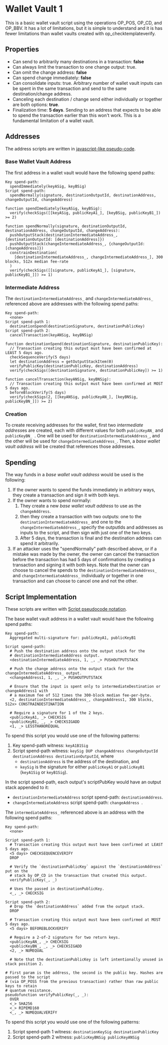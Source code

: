 # Wallet Vault 1

This is a basic wallet vault script using the operations OP_POS, OP_CD, and OP_BBV. It has a lot of limitations, but it is simple to understand and it is has fewer limitations than wallet vaults created with op_checktemplateverify.

## Properties

* Can send to arbitrarily many destinations in a transaction: **false**
* Can always limit the transaction to one change output: true.
* Can omit the change address: **false**
* Can spend change immediately: **false**
* Can consolidate inputs: true. Arbitrary number of wallet vault inputs can be spent in the same transaction and send to the same destination/change address. 
* Canceling each destination / change send either individually or together are both options: **true**.
* Finalization time: **5 days**. Sending to an address that expects to be able to spend the transaction earlier than this won't work. This is a fundamental limitation of a wallet vault.

## Addresses

The address scripts are written in [javascript-like pseudo-code](notation.md).

### Base Wallet Vault Address

The first address in a wallet vault would have the following spend paths:

```
Key spend-path:    
  spendImmediately(keyASig, keyBSig)
Script spend-path: 
  spendNormally(signature, destinationOutputId, destinationAddress, changeOutputId, changeAddress)

function spendImediately(keyASig, keyBSig):
  verify(checkSigs([[keyASig, publicKeyA1_], [keyBSig, publicKeyB1_]) >= 2)

function spendNormally(signature, destinationOutputId, destinationAddress, changeOutputId, changeAddress):
  pushOutputStack(destinationIntermediateAddress_, {destinationOutputId: [destinationAddress]})
  pushOutputStack(changeIntermediateAddress_, {changeOutputId: [changeAddress]})
  constrainDestination(
    [destinationIntermediateAddress_, changeIntermediateAddress_], 300 blocks, 512x median fee-rate
  )
  verify(checkSigs([[signature, publicKeyA1_], [signature, publicKeyB1_]]) >= 1)
```

### Intermediate Address

The `destinationIntermediateAddress_` and `changeIntermediateAddress_` referenced above are addresses with the following spend paths:

```
Key spend-path:
  <none>
Script spend-path 1:
  destinationSpend(destinationSignature, destinationPublicKey)
Script spend-path 2:
  cancelTransaction(keyANSig, keyBNSig)

function destinationSpend(destinationSignature, destinationPublicKey):
  // Transaction creating this output must have been confirmed at LEAST 5 days ago.
  checkSequenceVerify(5 days)
  let destinationAddress = getOutputStackItem(0)
  verifyPublicKey(destinationPublicKey, destinationAddress)
  verify(checkSigs([destinationSignature, destinationPublicKey]) >= 1)
  
function cancelTransaction(keyANSig, keyBNSig):
  // Transaction creating this output must have been confirmed at MOST 5 days ago.
  beforeBlockVerify(5 days)
  verify(checkSigs(2, [[keyANSig, publicKeyAN_], [keyBNSig, publicKeyBN_]]) >= 2)
```

### Creation

To create receiving addresses for the wallet, first two *intermediate address*es are created, each with different values for both `publicKeyAN_` and `publicKeyBN_ `. One will be used for `destinationIntermediateAddress_`, and the other will be used for `changeIntermediateAddress_`. Then, a *base wallet vault address* will be created that references those addresses.

## Spending

The way funds in a *base wallet vault address* would be used is the following:

1. If the owner wants to spend the funds immediately in arbitrary ways, they create a transaction and sign it with both keys.
2. If the owner wants to spend normally:
   1. They create a new *base wallet vault address* to use as the `changeAddress`. 
   2. then they create a transaction with two outputs: one to the `destinationIntermediateAddress_` and one to the `changeIntermediateAddress_`, specify the outputIds and addresses as inputs to the script, and then sign with just one of the two keys.
   3. After 5 days, the transaction is final and the destination address can spend it arbitrarily.
3. If an attacker uses the "spendNormally" path described above, or if a mistake was made by the owner, the owner can cancel the transaction before the transaction has had 5 days of confirmations by creating a transaction and signing it with both keys. Note that the owner can choose to cancel the spends to the `destinationIntermediateAddress_` and `changeIntermediateAddress_` individually or together in one transaction and can choose to cancel one and not the other.

## Script Implementation

These scripts are written with [Script pseudocode notation](notation.md).

The base wallet vault address in a wallet vault would have the following spend paths:

```
Key spend-path:    
  Aggregated multi-signature for: publicKeyA1, publicKeyB1

Script spend-path: 
  # Push the destination address onto the output stack for the
  # destinationIntermediateAddress output.
  <destinationIntermediateAddress, 1, _, _> PUSHOUTPUTSTACK

  # Push the change address onto the output stack for the changeIntermediateAddress_ output.
  <changeAddress1, 1, _, _> PUSHOUTPUTSTACK
  
  # Ensure that the input is spent only to intermediateDestination or changeAddress1 with 
  # a maximum fee of 512 times the 300-block median fee-per-byte.
  <2, destinationIntermediateAddress_, changeAddress1, 300 blocks, 512x> CONSTRAINDESTINATION
  
  # Require a signature for 1 of the 2 keys.
  <publicKeyA1, _> CHECKSIG
  <publicKeyB1, _, _> CHECKSIGADD
  <1, _> LESSTHANOREQUAL
```

To spend this script you would use one of the following patterns:

1. Key spend-path witness: `keyA1B1Sig`
2. Script spend-path witness:  `keySig DUP changeAddress changeOutputId destinationAddress destinationOutputId`, where
   * `destinationAddress` is the address of the destination, and
   * `keySig` is the signature for either `publicKeyA1` or `publicKeyB1` (`keyA1Sig` or `keyB1Sig`).

In the script spend-path, each output's scriptPubKey would have an output stack appended to it:

* `destinationIntermediateAddress` script spend-path: `destinationAddress`.
* `changeIntermediateAddress` script spend-path: `changeAddress `.

The `intermediateAddress_` referenced above is an address with the following spend paths:

```
Key spend-path: 
  <none>
  
Script spend-path 1: 
  # Transaction creating this output must have been confirmed at LEAST 5 days ago.
  <5 days> CHECKSEQUENCEVERIFY
  DROP
  
  # Verify the `destinationPublicKey` against the `destinationAddress` put on the
  # stack by OP_CD in the transaction that created this output.
  verifyPublicKey(_, _)
  
  # Uses the passed in destinationPublicKey.
  <_, _> CHECKSIG
  
Script spend-path 2:
  # Drop the `destinationAddress` added from the output stack.
  DROP

  # Transaction creating this output must have been confirmed at MOST 5 days ago.
  <5 days> BEFOREBLOCKVERIFY
  
  # Require a 2-of-2 signature for two return keys. 
  <publicKeyAN_, _> CHECKSIG
  <publicKeyBN_, _, _> CHECKSIGADD
  <2, _> NUMEQUAL
  
  # Note that the destinationPublicKey is left intentionally unused in stack position 2.
  
# First param is the address, the second is the public key. Hashes are passed to the script
# (via OP_POSS from the previous transaction) rather than raw public keys to retain
# quantum resistance. 
pseudofunction verifyPublicKey(_, _):
  OVER
  <_> SHA256
  <_> RIPEMD160
  <_, _> NUMEQUALVERIFY
```

To spend this script you would use one of the following patterns:

1. Script spend-path 1 witness: `destinationKeySig destinationPublicKey`
2. Script spend-path 2 witness: `publicKeyBNSig publicKeyANSig`